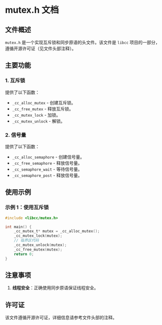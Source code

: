 # mutex.h 文档

## 文件概述
`mutex.h` 是一个实现互斥锁和同步原语的头文件。该文件是 `libcc` 项目的一部分，遵循开源许可证（见文件头部注释）。

## 主要功能

### 1. 互斥锁
提供了以下函数：
- `_cc_alloc_mutex` - 创建互斥锁。
- `_cc_free_mutex` - 释放互斥锁。
- `_cc_mutex_lock` - 加锁。
- `_cc_mutex_unlock` - 解锁。

### 2. 信号量
提供了以下函数：
- `_cc_alloc_semaphore` - 创建信号量。
- `_cc_free_semaphore` - 释放信号量。
- `_cc_semaphore_wait` - 等待信号量。
- `_cc_semaphore_post` - 释放信号量。

## 使用示例

### 示例 1：使用互斥锁
```c
#include <libcc/mutex.h>

int main() {
    _cc_mutex_t* mutex = _cc_alloc_mutex();
    _cc_mutex_lock(mutex);
    // 临界区代码
    _cc_mutex_unlock(mutex);
    _cc_free_mutex(mutex);
    return 0;
}
```

## 注意事项
1. **线程安全**：正确使用同步原语保证线程安全。

## 许可证
该文件遵循开源许可证，详细信息请参考文件头部的注释。